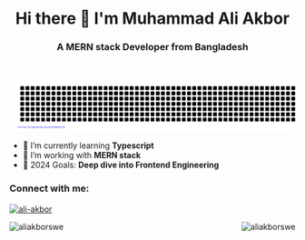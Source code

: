 <h1 align="center">Hi there 👋 I'm Muhammad Ali Akbor</h1>
<h3 align="center">A MERN stack Developer from Bangladesh </h3>
<br/>
<div align="center">

![ALI-AKBOR](gitartwork.svg)

</div>



- 🌱 I’m currently learning **Typescript**
- 🏢 I’m working with **MERN stack**
- 🎯 2024 Goals: **Deep dive into Frontend Engineering**


<h3 align="left">Connect with me:</h3>
<p align="left">
<a href="https://linkedin.com/in/aliakborswe" target="blank"><img align="center" src="https://raw.githubusercontent.com/rahuldkjain/github-profile-readme-generator/master/src/images/icons/Social/linked-in-alt.svg" alt="ali-akbor" height="30" width="40" /></a>
</p>
<p width="48%"><img align="left" src="https://github-readme-streak-stats.herokuapp.com/?user=aliakborswe&" alt="aliakborswe" /></p>
<p width="48%"><img align="right" src="https://github-readme-stats.vercel.app/api?username=aliakborswe&show_icons=true&locale=en" alt="aliakborswe" /></p>

